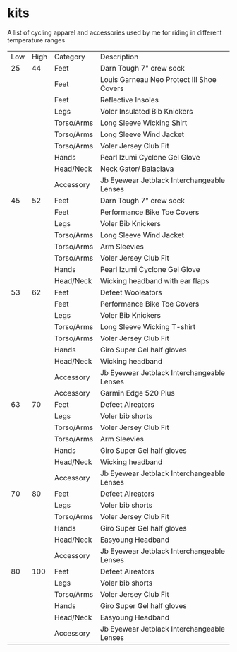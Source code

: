 # kits
A list of cycling apparel and accessories used by me for riding in different temperature ranges

|     |     |     |     |
| --- | --- | --- | --- |
| Low | High | Category | Description |
| 25  | 44  | Feet | Darn Tough 7" crew sock |
|   |   | Feet | Louis Garneau Neo Protect III Shoe Covers |
|   |   | Feet | Reflective Insoles |
|   |   | Legs | Voler Insulated Bib Knickers |
|   |   | Torso/Arms | Long Sleeve Wicking Shirt |
|   |   | Torso/Arms | Long Sleeve Wind Jacket |
|   |   | Torso/Arms | Voler Jersey Club Fit |
|   |   | Hands | Pearl Izumi Cyclone Gel Glove |
|   |   | Head/Neck | Neck Gator/ Balaclava |
|   |   | Accessory | Jb Eyewear Jetblack Interchangeable Lenses |
| 45  | 52  | Feet | Darn Tough 7" crew sock |
|   |   | Feet | Performance Bike Toe Covers |
|   |   | Legs | Voler Bib Knickers |
|   |   | Torso/Arms | Long Sleeve Wind Jacket |
|   |   | Torso/Arms | Arm Sleevies |
|   |   | Torso/Arms | Voler Jersey Club Fit |
|   |   | Hands | Pearl Izumi Cyclone Gel Glove |
|   |   | Head/Neck | Wicking headband with ear flaps |
| 53  | 62  | Feet | Defeet Wooleators |
|   |   | Feet | Performance Bike Toe Covers |
|   |   | Legs | Voler Bib Knickers |
|   |   | Torso/Arms | Long Sleeve Wicking T-shirt |
|   |   | Torso/Arms | Voler Jersey Club Fit |
|   |   | Hands | Giro Super Gel half gloves |
|   |   | Head/Neck | Wicking headband |
|   |   | Accessory | Jb Eyewear Jetblack Interchangeable Lenses |
|   |   | Accessory | Garmin Edge 520 Plus |
| 63  | 70  | Feet | Defeet Aireators |
|   |   | Legs | Voler bib shorts |
|   |   | Torso/Arms | Voler Jersey Club Fit |
|   |   | Torso/Arms | Arm Sleevies |
|   |   | Hands | Giro Super Gel half gloves |
|   |   | Head/Neck | Wicking headband |
|   |   | Accessory | Jb Eyewear Jetblack Interchangeable Lenses |
| 70  | 80  | Feet | Defeet Aireators |
|   |   | Legs | Voler bib shorts |
|   |   | Torso/Arms | Voler Jersey Club Fit |
|   |   | Hands | Giro Super Gel half gloves |
|   |   | Head/Neck | Easyoung Headband |
|   |   | Accessory | Jb Eyewear Jetblack Interchangeable Lenses |
| 80  | 100 | Feet | Defeet Aireators |
|   |  | Legs | Voler bib shorts |
|   |  | Torso/Arms | Voler Jersey Club Fit |
|   |  | Hands | Giro Super Gel half gloves |
|   |  | Head/Neck | Easyoung Headband |
|   |  | Accessory | Jb Eyewear Jetblack Interchangeable Lenses |
